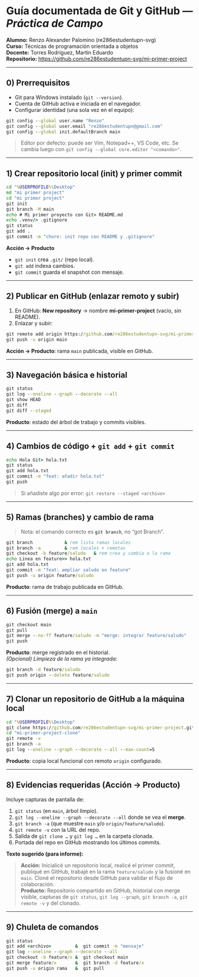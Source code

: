 
# Guía documentada de Git y GitHub — *Práctica de Campo*
**Alumno:** Renzo Alexander Palomino (re286estudentupn-svg)  
**Curso:** Técnicas de programación orientada a objetos  
**Docente:** Torres Rodríguez, Martin Eduardo  
**Repositorio:** https://github.com/re286estudentupn-svg/mi-primer-project

---

## 0) Prerrequisitos
- Git para Windows instalado (`git --version`).
- Cuenta de GitHub activa e iniciada en el navegador.
- Configurar identidad (una sola vez en el equipo):
```bat
git config --global user.name "Renzo"
git config --global user.email "re286estudentupn@gmail.com"
git config --global init.defaultBranch main
```
> Editor por defecto: puede ser Vim, Notepad++, VS Code, etc. Se cambia luego con `git config --global core.editor "<comando>"`.

---

## 1) Crear repositorio local (init) y primer commit
```bat
cd "%USERPROFILE%\Desktop"
md "mi primer project"
cd "mi primer project"
git init
git branch -M main
echo # Mi primer proyecto con Git> README.md
echo .venv/> .gitignore
git status
git add .
git commit -m "chore: init repo con README y .gitignore"
```
**Acción → Producto**
- `git init` crea `.git/` (repo local).  
- `git add` indexa cambios.  
- `git commit` guarda el snapshot con mensaje.

---

## 2) Publicar en GitHub (enlazar remoto y subir)
1. En GitHub: **New repository** → nombre **mi-primer-project** (vacío, sin README).  
2. Enlazar y subir:
```bat
git remote add origin https://github.com/re286estudentupn-svg/mi-primer-project.git
git push -u origin main
```
**Acción → Producto**: rama `main` publicada, visible en GitHub.

---

## 3) Navegación básica e historial
```bat
git status
git log --oneline --graph --decorate --all
git show HEAD
git diff
git diff --staged
```
**Producto**: estado del árbol de trabajo y commits visibles.

---

## 4) Cambios de código + `git add` + `git commit`
```bat
echo Hola Git> hola.txt
git status
git add hola.txt
git commit -m "feat: añadir hola.txt"
git push
```
> Si añadiste algo por error: `git restore --staged <archivo>`

---

## 5) Ramas (branches) y cambio de rama
> Nota: el comando correcto es **`git branch`**, no “got Branch”.
```bat
git branch            & rem lista ramas locales
git branch -a         & rem locales + remotas
git checkout -b feature/saludo   & rem crea y cambia a la rama
echo Linea en feature>> hola.txt
git add hola.txt
git commit -m "feat: ampliar saludo en feature"
git push -u origin feature/saludo
```
**Producto**: rama de trabajo publicada en GitHub.

---

## 6) Fusión (merge) a `main`
```bat
git checkout main
git pull
git merge --no-ff feature/saludo -m "merge: integrar feature/saludo"
git push
```
**Producto**: merge registrado en el historial.  
*(Opcional) Limpieza de la rama ya integrada:*
```bat
git branch -d feature/saludo
git push origin --delete feature/saludo
```

---

## 7) Clonar un repositorio de GitHub a la máquina local
```bat
cd "%USERPROFILE%\Desktop"
git clone https://github.com/re286estudentupn-svg/mi-primer-project.git "mi-primer-project-clone"
cd "mi-primer-project-clone"
git remote -v
git branch -a
git log --oneline --graph --decorate --all --max-count=5
```
**Producto**: copia local funcional con remoto `origin` configurado.

---

## 8) Evidencias requeridas (Acción → Producto)
Incluye capturas de pantalla de:
1. `git status` (en `main`, árbol limpio).  
2. `git log --oneline --graph --decorate --all` donde se vea el **merge**.  
3. `git branch -a` (que muestre `main` y/o `origin/feature/saludo`).  
4. `git remote -v` con la URL del repo.  
5. Salida de `git clone …` y `git log …` en la carpeta clonada.  
6. Portada del repo en GitHub mostrando los últimos commits.

**Texto sugerido (para informe):**  
> **Acción:** Inicialicé un repositorio local, realicé el primer commit, publiqué en GitHub, trabajé en la rama `feature/saludo` y la fusioné en `main`. Cloné el repositorio desde GitHub para validar el flujo de colaboración.  
> **Producto:** Repositorio compartido en GitHub, historial con merge visible, capturas de `git status`, `git log --graph`, `git branch -a`, `git remote -v` y del clonado.

---

## 9) Chuleta de comandos
```bat
git status
git add <archivo>         &  git commit -m "mensaje"
git log --oneline --graph --decorate --all
git checkout -b feature/x &  git checkout main
git merge feature/x       &  git branch -d feature/x
git push -u origin rama   &  git pull
```
